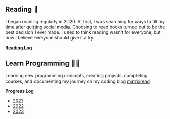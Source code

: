 ## Reading 📖

I began reading regularly in 2020. At first, I was searching for ways to fill my time after quitting social media. Choosing to read books turned out to be the best decision I ever made. I used to think reading wasn't for everyone, but now I believe everyone should give it a try.

**[Reading Log](https://github.com/abhiramready/Habit-System/blob/main/Habits/Reading/Reading-Log.md)**

## Learn Programming 👨‍💻

Learning new programming concepts, creating projects, completing courses, and documenting my journey on my coding blog [matrixread](https://matrixread.com/)

**Progress Log**


* [2021](https://github.com/abhiramready/Habit-System/blob/main/Habits/LearnProgramming/2021-LearnProgramming.md)
* [2022](https://github.com/abhiramready/Habit-System/blob/main/Habits/LearnProgramming/2022-LearnProgramming.md)
* [2023](https://github.com/abhiramready/Habit-System/blob/main/Habits/LearnProgramming/2023-LearnProgramming.md)
